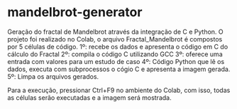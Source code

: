 # mandelbrot-generator
Geração do fractal de Mandelbrot através da integração de C e Python.
O projeto foi realizado no Colab, o arquivo Fractal_Mandelbrot é compostos por 5 células de código.
1º: recebe os dados e apresenta o código em C do cálculo do Fractal
2º: compila o código C utilizando GCC
3º: oferece uma entrada com valores para um estudo de caso
4º: Código Python que lê os dados, executa com subprocessos o cógio C e apresenta a imagem gerada.
5º: Limpa os arquivos gerados.

Para a execução, pressionar Ctrl+F9 no ambiente do Colab, com isso, todas as células serão executadas e a imagem será mostrada.
